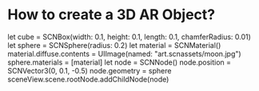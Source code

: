 #  How to create a 3D AR Object?

let cube = SCNBox(width: 0.1, height: 0.1, length: 0.1, chamferRadius: 0.01)
let sphere = SCNSphere(radius: 0.2)
let material = SCNMaterial()
material.diffuse.contents = UIImage(named: "art.scnassets/moon.jpg")
sphere.materials = [material]
let node = SCNNode()
node.position = SCNVector3(0, 0.1, -0.5)
node.geometry = sphere
sceneView.scene.rootNode.addChildNode(node)

